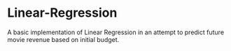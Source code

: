 # Linear-Regression
A basic implementation of Linear Regression in an attempt to predict future movie revenue based on initial budget.
